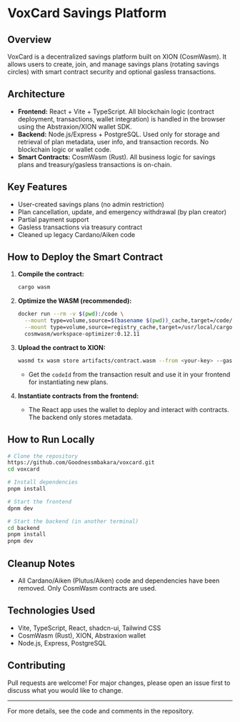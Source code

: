 # VoxCard Savings Platform

## Overview

VoxCard is a decentralized savings platform built on XION (CosmWasm). It allows users to create, join, and manage savings plans (rotating savings circles) with smart contract security and optional gasless transactions.

## Architecture

- **Frontend:** React + Vite + TypeScript. All blockchain logic (contract deployment, transactions, wallet integration) is handled in the browser using the Abstraxion/XION wallet SDK.
- **Backend:** Node.js/Express + PostgreSQL. Used only for storage and retrieval of plan metadata, user info, and transaction records. No blockchain logic or wallet code.
- **Smart Contracts:** CosmWasm (Rust). All business logic for savings plans and treasury/gasless transactions is on-chain.

## Key Features
- User-created savings plans (no admin restriction)
- Plan cancellation, update, and emergency withdrawal (by plan creator)
- Partial payment support
- Gasless transactions via treasury contract
- Cleaned up legacy Cardano/Aiken code

## How to Deploy the Smart Contract

1. **Compile the contract:**
   ```sh
   cargo wasm
   ```

2. **Optimize the WASM (recommended):**
   ```sh
   docker run --rm -v $(pwd):/code \
     --mount type=volume,source=$(basename $(pwd))_cache,target=/code/target \
     --mount type=volume,source=registry_cache,target=/usr/local/cargo/registry \
     cosmwasm/workspace-optimizer:0.12.11
   ```

3. **Upload the contract to XION:**
   ```sh
   wasmd tx wasm store artifacts/contract.wasm --from <your-key> --gas auto --gas-adjustment 1.3 --node <node-url> --chain-id <chain-id>
   ```
   - Get the `codeId` from the transaction result and use it in your frontend for instantiating new plans.

4. **Instantiate contracts from the frontend:**
   - The React app uses the wallet to deploy and interact with contracts. The backend only stores metadata.

## How to Run Locally

```sh
# Clone the repository
https://github.com/Goodnessmbakara/voxcard.git
cd voxcard

# Install dependencies
pnpm install

# Start the frontend
dpnm dev

# Start the backend (in another terminal)
cd backend
pnpm install
pnpm dev
```

## Cleanup Notes
- All Cardano/Aiken (Plutus/Aiken) code and dependencies have been removed. Only CosmWasm contracts are used.

## Technologies Used
- Vite, TypeScript, React, shadcn-ui, Tailwind CSS
- CosmWasm (Rust), XION, Abstraxion wallet
- Node.js, Express, PostgreSQL

## Contributing
Pull requests are welcome! For major changes, please open an issue first to discuss what you would like to change.

---

For more details, see the code and comments in the repository.